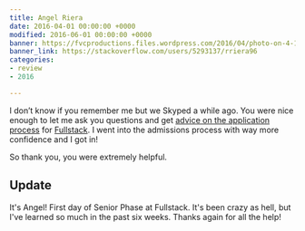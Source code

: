 ```yaml
---
title: Angel Riera
date: 2016-04-01 00:00:00 +0000
modified: 2016-06-01 00:00:00 +0000
banner: https://fvcproductions.files.wordpress.com/2016/04/photo-on-4-11-16-at-7-33-pm.jpg
banner_link: https://stackoverflow.com/users/5293137/rriera96
categories:
- review
- 2016

---
```

I don’t know if you remember me but we Skyped a while ago. You were nice enough to let me ask you questions and get [advice on the application process](//fvcproductions.com/2016/03/31/all-the-bootcamp-things/) for [Fullstack](//fullstackacademy.com). I went into the admissions process with way more confidence and I got in!

So thank you, you were extremely helpful.

## Update

It's Angel! First day of Senior Phase at Fullstack. It's been crazy as hell, but I've learned so much in the past six weeks. Thanks again for all the help!
